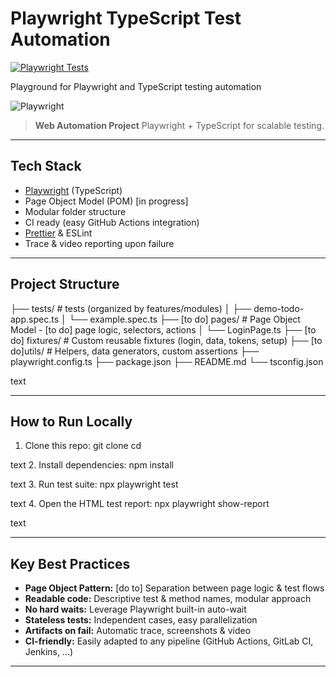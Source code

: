 # Playwright TypeScript Test Automation

[![Playwright Tests](https://github.com/jkwiecinska-work/playwright-typescript/actions/workflows/playwright.yml/badge.svg)](https://github.com/jkwiecinska-work/playwright-typescript/actions/workflows/playwright.yml)

Playground for Playwright and TypeScript testing automation

![Playwright](https://playwright.dev/img/playwright-logo.svg)

> **Web Automation Project**
> Playwright + TypeScript for scalable testing.

---

## Tech Stack

- [Playwright](https://playwright.dev/) (TypeScript)
- Page Object Model (POM) [in progress]
- Modular folder structure
- CI ready (easy GitHub Actions integration)
- [Prettier](https://prettier.io/) & ESLint
- Trace & video reporting upon failure

---

## Project Structure

├── tests/ # tests (organized by features/modules)
│ ├── demo-todo-app.spec.ts
│ └── example.spec.ts
├── [to do] pages/ # Page Object Model - [to do] page logic, selectors, actions
│ └── LoginPage.ts
├── [to do] fixtures/ # Custom reusable fixtures (login, data, tokens, setup)
├── [to do]utils/ # Helpers, data generators, custom assertions
├── playwright.config.ts
├── package.json
├── README.md
└── tsconfig.json

text

---

## How to Run Locally

1. Clone this repo:
   git clone <repo-url>
   cd <project-folder>

text 2. Install dependencies:
npm install

text 3. Run test suite:
npx playwright test

text 4. Open the HTML test report:
npx playwright show-report

text

---

## Key Best Practices

- **Page Object Pattern:** [do to] Separation between page logic & test flows
- **Readable code:** Descriptive test & method names, modular approach
- **No hard waits:** Leverage Playwright built-in auto-wait
- **Stateless tests:** Independent cases, easy parallelization
- **Artifacts on fail:** Automatic trace, screenshots & video
- **CI-friendly:** Easily adapted to any pipeline (GitHub Actions, GitLab CI, Jenkins, ...)

---
